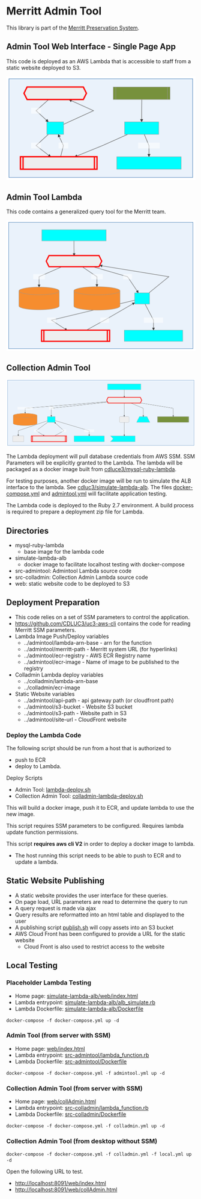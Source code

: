 # Merritt Admin Tool

This library is part of the [Merritt Preservation System](https://github.com/CDLUC3/mrt-doc).

## Admin Tool Web Interface - Single Page App
This code is deployed as an AWS Lambda that is accessible to staff from a static website deployed to S3.

![Admin Tool Web App (SPA)](https://github.com/CDLUC3/mrt-doc/raw/main/diagrams/admin-spa.mmd.svg)

## Admin Tool Lambda
This code contains a generalized query tool for the Merritt team.

![Admin Tool Flow Chart](https://github.com/CDLUC3/mrt-doc/raw/main/diagrams/admin-lambda.mmd.svg)

## Collection Admin Tool

![Colladmin Tool Flow Chart](https://github.com/CDLUC3/mrt-doc/raw/main/diagrams/colladmin.mmd.svg)

The Lambda deployment will pull database credentials from AWS SSM.  SSM Parameters will be explicitly granted to the Lambda.  The lambda will be packaged as a docker image built from [cdluce3/mysql-ruby-lambda](mysql-ruby-lambda).

For testing purposes, another docker image will be run to simulate the ALB interface to the lambda.  See [cdluc3/simulate-lambda-alb](simulate-lambda-alb).  The files [docker-compose.yml](docker-compose.yml) and [admintool.yml](admintool.yml) will facilitate application testing.

The Lambda code is deployed to the Ruby 2.7 environment.  A build process is required to prepare a deployment zip file for Lambda.

## Directories
- mysql-ruby-lambda
  - base image for the lambda code
- simulate-lambda-alb
  - docker image to facilitate localhost testing with docker-compose
- src-admintool: Admintool Lambda source code
- src-colladmin: Collection Admin Lambda source code
- web: static website code to be deployed to S3

## Deployment Preparation
- This code relies on a set of SSM parameters to control the application.
- https://github.com/CDLUC3/uc3-aws-cli contains the code for reading Merritt SSM parameters.
- Lambda Image Push/Deploy variables
  - ../admintool/lambda-arn-base - arn for the function
  - ../admintool/merritt-path - Merritt system URL (for hyperlinks)
  - ../admintool/ecr-registry - AWS ECR Registry name
  - ../admintool/ecr-image - Name of image to be published to the registry
- Colladmin Lambda deploy variables
  - ../colladmin/lambda-arn-base
  - ../colladmin/ecr-image
- Static Website variables
  - ../admintool/api-path - api gateway path (or cloudfront path)
  - ../admintool/s3-bucket - Website S3 bucket
  - ../admintool/s3-path - Website path in S3
  - ../admintool/site-url - CloudFront website

### Deploy the Lambda Code

The following script should be run from a host that is authorized to 
- push to ECR
- deploy to Lambda.

Deploy Scripts
- Admin Tool: [lambda-deploy.sh](lambda-deploy.sh)
- Collection Admin Tool: [colladmin-lambda-deploy.sh](colladmin-lambda-deploy.sh)

This will build a docker image, push it to ECR, and update lambda to use the new image.

This script requires SSM parameters to be configured.  Requires lambda update function permissions.

This script **requires aws cli V2** in order to deploy a docker image to lambda.  
- The host running this script needs to be able to push to ECR and to update a lambda.

## Static Website Publishing
- A static website provides the user interface for these queries.
- On page load, URL parameters are read to determine the query to run
- A query request is made via ajax
- Query results are reformatted into an html table and displayed to the user  
- A publishing script [publish.sh](publish.sh) will copy assets into an S3 bucket
- AWS Cloud Front has been configured to provide a URL for the static website
  - Cloud Front is also used to restrict access to the website

## Local Testing

### Placeholder Lambda Testing
- Home page: [simulate-lambda-alb/web/index.html](simulate-lambda-alb/web/index.html)
- Lambda entrypoint: [simulate-lambda-alb/alb_simulate.rb](simulate-lambda-alb/alb_simulate.rb)
- Lambda Dockerfile: [simulate-lambda-alb/Dockerfile](simulate-lambda-alb/Dockerfile)

```
docker-compose -f docker-compose.yml up -d
```

### Admin Tool (from server with SSM)
- Home page: [web/index.html](web/index.html)
- Lambda entrypoint: [src-admintool/lambda_function.rb](src-admintool/lambda_function.rb)
- Lambda Dockerfile: [src-admintool/Dockerfile](src-admintool/Dockerfile)
```
docker-compose -f docker-compose.yml -f admintool.yml up -d
```

### Collection Admin Tool (from server with SSM)
- Home page: [web/collAdmin.html](web/collAdmin.html)
- Lambda entrypoint: [src-colladmin/lambda_function.rb](src-colladmin/lambda_function.rb)
- Lambda Dockerfile: [src-colladmin/Dockerfile](src-colladmin/Dockerfile)
```
docker-compose -f docker-compose.yml -f colladmin.yml up -d
```

### Collection Admin Tool (from desktop without SSM)
```
docker-compose -f docker-compose.yml -f colladmin.yml -f local.yml up -d
```

Open the following URL to test.

- [http://localhost:8091/web/index.html](http://localhost:8091/web/index.html)
- [http://localhost:8091/web/collAdmin.html](http://localhost:8091/web/collAdmin.html)
